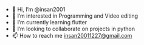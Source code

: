 - 👋 Hi, I’m @insan2001
- 👀 I’m interested in Programming and Video editing
- 🌱 I’m currently learning flutter
- 💞️ I’m looking to collaborate on projects in python
- 📫 How to reach me insan20011227@gmail.com

<!---
insan2001/insan2001 is a ✨ special ✨ repository because its `README.md` (this file) appears on your GitHub profile.
You can click the Preview link to take a look at your changes.
--->
